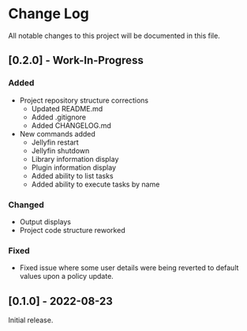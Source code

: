 # Change Log
All notable changes to this project will be documented in this file.
 
## [0.2.0] - Work-In-Progress
 
### Added
- Project repository structure corrections
    + Updated README.md
    + Added .gitignore
    + Added CHANGELOG.md
- New commands added
    + Jellyfin restart
    + Jellyfin shutdown
    + Library information display
    + Plugin information display
    + Added ability to list tasks
    + Added ability to execute tasks by name

### Changed
- Output displays
- Project code structure reworked

### Fixed
- Fixed issue where some user details were being reverted to default values upon a policy update.
 
## [0.1.0] - 2022-08-23
Initial release. 
